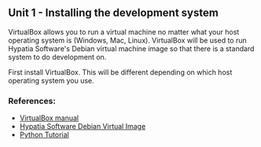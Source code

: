 Unit 1 - Installing the development system
---

VirtualBox allows you to run a virtual machine no matter what your
host operating system is (Windows, Mac, Linux).  VirtualBox
will be used to run Hypatia Software's Debian virtual machine
image so that there is a standard system to do development on.

First install VirtualBox.  This will be different depending
on which host operating system you use.

### References:

* [VirtualBox manual](https://www.virtualbox.org/manual/)
* [Hypatia Software Debian Virtual Image](http://hypatiasoftware.org/developer-image/)
* [Python Tutorial](https://docs.python.org/3/tutorial/)
